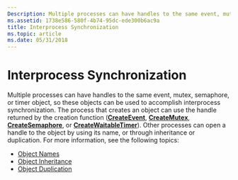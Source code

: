 ```yaml
---
Description: Multiple processes can have handles to the same event, mutex, semaphore, or timer object, so these objects can be used to accomplish interprocess synchronization.
ms.assetid: 1738e586-580f-4b74-95dc-ede300b6ac9a
title: Interprocess Synchronization
ms.topic: article
ms.date: 05/31/2018
---
```


# Interprocess Synchronization

Multiple processes can have handles to the same event, mutex, semaphore, or timer object, so these objects can be used to accomplish interprocess synchronization. The process that creates an object can use the handle returned by the creation function ([**CreateEvent**](https://msdn.microsoft.com/library/ms682396(v=VS.85).aspx), [**CreateMutex**](https://msdn.microsoft.com/library/ms682411(v=VS.85).aspx), [**CreateSemaphore**](/windows/desktop/api/WinBase/nf-winbase-createsemaphorea), or [**CreateWaitableTimer**](/windows/win32/api/synchapi/nf-synchapi-createwaitabletimerw)). Other processes can open a handle to the object by using its name, or through inheritance or duplication. For more information, see the following topics:

-   [Object Names](object-names.md)
-   [Object Inheritance](object-inheritance.md)
-   [Object Duplication](object-duplication.md)

 

 



